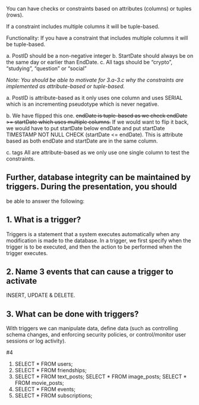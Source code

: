 You can have checks or constraints 
based on attributes (columns) or tuples (rows).

If a constraint includes multiple columns it will be tuple-based.

Functionality: If you have a constraint that includes multiple columns
it will be tuple-based.

a. PostID should be a non-negative integer
b. StartDate should always be on the same day or earlier than EndDate.
c. All tags should be “crypto”, “studying”, “question” or “social”

*Note: You should be able to motivate for 3.a-3.c why the constraints are implemented as
attribute-based or tuple-based.*

a. PostID is attribute-based as it only uses one column and uses SERIAL 
which is an incrementing pseudotype which is never negative.

b. We have flipped this one. ~~endDate is tuple-based as we check 
endDate >= startDate which uses multiple columns.~~
If we would want to flip it back, we would have to put startDate below endDate and put
startDate TIMESTAMP NOT NULL CHECK (startDate \<= endDate).
This is attribute based as both endDate and startDate are in the same column.

c. tags All are attribute-based as we only use one single column to test the constraints.

## Further, database integrity can be maintained by triggers. During the presentation, you should
be able to answer the following:

## 1. What is a trigger?

Triggers is a statement that a system executes automatically when any modification
is made to the database. In a trigger, we first specify when the trigger is to be 
executed, and then the action to be performed when the trigger executes.

## 2. Name 3 events that can cause a trigger to activate

INSERT, UPDATE & DELETE.


## 3. What can be done with triggers?

With triggers we can manipulate data, define data (such as controlling schema
changes, and enforcing security policies, or control/monitor user sessions
or log activity).

#4
1.  SELECT * FROM users;
2.  SELECT * FROM friendships;
3.  SELECT * FROM text_posts;
    SELECT * FROM image_posts;
    SELECT * FROM movie_posts;
4.  SELECT * FROM events;
5.  SELECT * FROM subscriptions;
